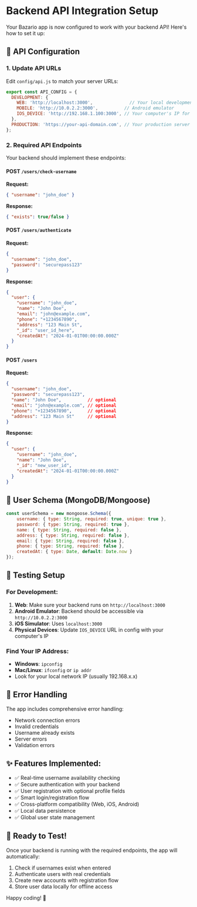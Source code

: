 # Backend API Integration Setup

Your Bazario app is now configured to work with your backend API! Here's how to set it up:

## 📡 API Configuration

### 1. Update API URLs
Edit `config/api.js` to match your server URLs:

```javascript
export const API_CONFIG = {
  DEVELOPMENT: {
    WEB: 'http://localhost:3000',              // Your local development server
    MOBILE: 'http://10.0.2.2:3000',          // Android emulator
    IOS_DEVICE: 'http://192.168.1.100:3000', // Your computer's IP for iOS device testing
  },
  PRODUCTION: 'https://your-api-domain.com', // Your production server
};
```

### 2. Required API Endpoints
Your backend should implement these endpoints:

#### POST `/users/check-username`
**Request:**
```json
{ "username": "john_doe" }
```
**Response:**
```json
{ "exists": true/false }
```

#### POST `/users/authenticate`
**Request:**
```json
{ 
  "username": "john_doe", 
  "password": "securepass123" 
}
```
**Response:**
```json
{
  "user": {
    "username": "john_doe",
    "name": "John Doe",
    "email": "john@example.com",
    "phone": "+1234567890",
    "address": "123 Main St",
    "_id": "user_id_here",
    "createdAt": "2024-01-01T00:00:00.000Z"
  }
}
```

#### POST `/users`
**Request:**
```json
{
  "username": "john_doe",
  "password": "securepass123",
  "name": "John Doe",          // optional
  "email": "john@example.com", // optional  
  "phone": "+1234567890",      // optional
  "address": "123 Main St"     // optional
}
```
**Response:**
```json
{
  "user": {
    "username": "john_doe",
    "name": "John Doe",
    "_id": "new_user_id",
    "createdAt": "2024-01-01T00:00:00.000Z"
  }
}
```

## 🎯 User Schema (MongoDB/Mongoose)
```javascript
const userSchema = new mongoose.Schema({
    username: { type: String, required: true, unique: true },
    password: { type: String, required: true },
    name: { type: String, required: false },
    address: { type: String, required: false },
    email: { type: String, required: false },
    phone: { type: String, required: false },
    createdAt: { type: Date, default: Date.now }
});
```

## 🔧 Testing Setup

### For Development:
1. **Web**: Make sure your backend runs on `http://localhost:3000`
2. **Android Emulator**: Backend should be accessible via `http://10.0.2.2:3000`
3. **iOS Simulator**: Uses `localhost:3000`
4. **Physical Devices**: Update `IOS_DEVICE` URL in config with your computer's IP

### Find Your IP Address:
- **Windows**: `ipconfig`
- **Mac/Linux**: `ifconfig` or `ip addr`
- Look for your local network IP (usually 192.168.x.x)

## 🚨 Error Handling
The app includes comprehensive error handling:
- Network connection errors
- Invalid credentials
- Username already exists
- Server errors
- Validation errors

## ✨ Features Implemented:
- ✅ Real-time username availability checking
- ✅ Secure authentication with your backend
- ✅ User registration with optional profile fields
- ✅ Smart login/registration flow
- ✅ Cross-platform compatibility (Web, iOS, Android)
- ✅ Local data persistence
- ✅ Global user state management

## 🎉 Ready to Test!
Once your backend is running with the required endpoints, the app will automatically:
1. Check if usernames exist when entered
2. Authenticate users with real credentials
3. Create new accounts with registration flow
4. Store user data locally for offline access

Happy coding! 🚀

